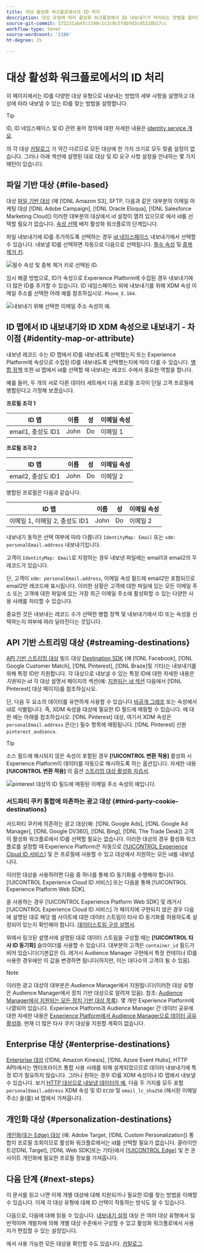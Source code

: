 ```yaml
---
title: 대상 활성화 워크플로에서의 ID 처리
description: 대상 유형에 따라 활성화 워크플로에서 ID 내보내기가 처리되는 방법을 알아봅니다
source-git-commit: 372231ab4fc1148c1c2c0c5fdbfd3cd5328b17cc
workflow-type: tm+mt
source-wordcount: '1186'
ht-degree: 1%

---
```


# 대상 활성화 워크플로에서의 ID 처리

이 페이지에서는 ID를 다양한 대상 유형으로 내보내는 방법의 세부 사항을 설명하고 대상에 따라 내보낼 수 있는 ID를 찾는 방법을 설명합니다.

>[!TIP]
>
> ID, ID 네임스페이스 및 ID 관련 용어 정의에 대한 자세한 내용은 [identity service 개요](/help/identity-service/home.md).

의 각 대상 [카탈로그](/help/destinations/catalog/overview.md) 가 약간 다르므로 모든 대상에 한 가지 크기로 모두 맞춤 설정이 없습니다. 그러나 아래 섹션에 설명된 대로 대상 및 ID 요구 사항 설정을 안내하는 몇 가지 패턴이 있습니다.

## 파일 기반 대상 {#file-based}

대상 [파일 기반 대상](/help/destinations/destination-types.md#file-based) (예 [!DNL Amazon S3], SFTP, 다음과 같은 대부분의 이메일 마케팅 대상 [!DNL Adobe Campaign], [!DNL Oracle Eloqua], [!DNL Salesforce Marketing Cloud]) 이러한 대부분의 대상에서 id 설정이 열려 있으므로 에서 id를 선택할 필요가 없습니다. [속성 선택](/help/destinations/ui/activate-batch-profile-destinations.md#select-attributes) 배치 활성화 워크플로의 단계입니다.

파일 내보내기에 ID를 추가하도록 선택하는 경우 [id 네임스페이스](/help/identity-service/ui/identity-graph-viewer.md#access-identity-graph-viewer) 내보내기에서 선택할 수 있습니다. 내보낼 ID를 선택하면 자동으로 다음으로 선택됩니다. [필수 속성](/help/destinations/ui/activate-batch-profile-destinations.md#mandatory-attributes) 및 [중복 제거 키](/help/destinations/ui/activate-batch-profile-destinations.md#deduplication-keys).

![필수 속성 및 중복 제거 키로 선택된 ID.](/help/destinations/assets/how-destinations-work/selected-identity.png)

임시 해결 방법으로, ID가 속성으로 Experience Platform에 수집된 경우 내보내기에 더 많은 ID를 추가할 수 있습니다. ID 네임스페이스 외에 내보내기를 위해 XDM 속성 이메일 주소를 선택한 아래 예를 참조하십시오. `Phone_E.164`.

![내보내기 위해 선택한 이메일 주소 속성의 예.](/help/destinations/assets/how-destinations-work/email-selected.png)

## ID 맵에서 ID 내보내기와 ID XDM 속성으로 내보내기 - 차이점 {#identity-map-or-attribute}

내보낸 레코드 수는 ID 맵에서 ID를 내보내도록 선택했는지 또는 Experience Platform에 속성으로 수집된 ID를 내보내도록 선택했는지에 따라 다를 수 있습니다. [병합 정책](/help/profile/merge-policies/overview.md) 또한 id 맵에서 id를 선택할 때 내보내는 레코드 수에서 중요한 역할을 합니다.

예를 들어, 두 개의 서로 다른 데이터 세트에서 다음 프로필 조각이 단일 고객 프로필에 병합된다고 가정해 보겠습니다.

**프로필 조각 1**

| ID 맵 | 이름 | 성 | 이메일 속성 |
|---------|----------|---------|--------|
| email1, 충성도 ID1 | John | Do | 이메일 1 |


**프로필 조각 2**

| ID 맵 | 이름 | 성 | 이메일 속성 |
|---------|----------|---------|--------|
| email2, 충성도 ID1 | John | Do | 이메일 2 |

병합된 프로필은 다음과 같습니다.

| ID 맵 | 이름 | 성 | 이메일 속성 |
|---------|----------|---------|--------|
| 이메일 1, 이메일 2, 충성도 ID1 | John | Do | 이메일 2 |

내보내기 동작은 선택 여부에 따라 다릅니다 `IdentityMap: Email` 또는 `xdm: personalEmail.address` 내보내기입니다.

고객이 `IdentityMap: Email`로 지정하는 경우 내보낸 파일에는 email1과 email2의 두 레코드가 있습니다.

단, 고객이 `xdm: personalEmail.address`, 이메일 속성 필드에 email2만 포함되므로 email2만 레코드에 표시됩니다. 이러한 상황은 고객에 대한 파일에 있는 모든 이메일 주소 또는 고객에 대한 파일에 있는 가장 최근 이메일 주소에 활성화할 수 있는 다양한 사용 사례를 처리할 수 있습니다.

중요한 것은 내보내는 레코드 수가 선택한 병합 정책 및 내보내기에서 ID 또는 속성을 선택하는지 여부에 따라 달라진다는 것입니다.

## API 기반 스트리밍 대상 {#streaming-destinations}

[API 기반 스트리밍 대상](/help/destinations/destination-types.md#streaming-destination) 빌드 대상 [Destination SDK](/help/destinations/destination-sdk/overview.md) (예 [!DNL Facebook], [!DNL Google Customer Match], [!DNL Pinterest], [!DNL Braze]및 기타)는 내보내기를 위해 특정 ID만 지원합니다. 각 대상으로 내보낼 수 있는 특정 ID에 대한 자세한 내용은 *지원되는 id* 각 대상 설명서 페이지의 섹션(예: [지원되는 id 섹션](/help/destinations/catalog/advertising/pinterest.md) 다음에서 [!DNL Pinterest] 대상 페이지)를 참조하십시오.

단, 다음 두 요소의 데이터를 유연하게 사용할 수 있습니다 [비공개 그래프](/help/profile/merge-policies/overview.md#id-stitching) 또는 속성에서 id로 식별됩니다. 즉, XDM 속성을 대상에 필요한 ID 필드에 매핑할 수 있습니다. 에 대한 예는 아래를 참조하십시오. [!DNL Pinterest] 대상, 여기서 XDM 속성은 `personalEmail.address` 은(는) 필수 항목에 매핑됩니다. [!DNL Pinterest] 신원 `pinterest_audience`.

>[!TIP]
>
>소스 필드에 해시되지 않은 속성이 포함된 경우 **[!UICONTROL 변환 적용]** 활성화 시 Experience Platform이 데이터를 자동으로 해시하도록 하는 옵션입니다. 자세한 내용 **[!UICONTROL 변환 적용]** 의 옵션 [스트리밍 대상 활성화 자습서](/help/destinations/ui/activate-segment-streaming-destinations.md#apply-transformation).

![pinterest 대상의 ID 필드에 매핑된 이메일 주소 속성의 예입니다.](/help/destinations/assets/how-destinations-work/email-mapped-to-identity.png)

### 서드파티 쿠키 통합에 의존하는 광고 대상 {#third-party-cookie-destinations}

서드파티 쿠키에 의존하는 광고 대상(예: [!DNL Google Ads], [!DNL Google Ad Manager], [!DNL Google DV360], [!DNL Bing], [!DNL The Trade Desk]) 고객이 활성화 워크플로에서 ID를 선택할 필요는 없습니다. 이러한 대상의 경우 활성화 워크플로를 설정할 때 Experience Platform은 자동으로 [[!UICONTROL Experience Cloud ID 서비스]](https://experienceleague.adobe.com/docs/id-service/using/intro/overview.html?lang=en) 및 은 프로필에 사용할 수 있고 대상에서 지원하는 모든 id를 내보냅니다.

이러한 대상을 사용하려면 다음 중 하나를 통해 ID 동기화를 수행해야 합니다. [!UICONTROL Experience Cloud ID 서비스] 또는 다음을 통해 [!UICONTROL Experience Platform Web SDK].

을 사용하는 경우 [!UICONTROL Experience Platform Web SDK] 및 레거시 [!UICONTROL Experience Cloud ID 서비스] 가 페이지에 구현되지 않은 경우 다음에 설명된 대로 해당 웹 사이트에 대한 데이터 스트림이 타사 ID 동기화를 허용하도록 설정되어 있는지 확인해야 합니다. [데이터스트림 구성 설명서](/help/edge/datastreams/configure.md#create).

위에서 링크된 설명서에 설명된 대로 데이터 스트림을 구성할 때는 **[!UICONTROL 타사 ID 동기화]** 슬라이더를 사용할 수 있습니다. 대부분의 고객은 `container_id` 필드가 비어 있습니다(기본값은 0). 레거시 Audience Manager 구현에서 특정 컨테이너 ID를 사용한 경우에만 이 값을 변경하면 됩니다(하지만, 이는 대다수의 고객이 될 수 있음).

>[!NOTE]
>
>이러한 광고 대상의 대부분은 Audience Manager에서 지원됩니다(이러한 대상 유형은 Audience Manager에서 장치 기반 대상으로 알려져 있음). 참조: [Audience Manager에서 지원되는 모든 장치 기반 대상 목록](https://experienceleague.adobe.com/docs/audience-manager/user-guide/features/destinations/device-based/device-based-destinations-list.html?lang=en)). 몇 개만 Experience Platform에 나열되어 있습니다. Experience Platform과 Audience Manager 간 데이터 공유에 대한 자세한 내용은 [Experience Platform에서 Audience Manager으로 데이터 공유 활성화](https://experienceleague.adobe.com/docs/audience-manager/user-guide/implementation-integration-guides/integration-experience-platform/aam-aep-audience-sharing.html?lang=en#enable-aep-to-aam-data). 현재 더 많은 타사 쿠키 대상을 지원할 계획이 없습니다.

## Enterprise 대상 {#enterprise-destinations}

[Enterprise 대상](/help/destinations/destination-types.md#streaming-profile-export) ([!DNL Amazon Kinesis], [!DNL Azure Event Hubs], HTTP API)에서는 엔터프라이즈 통합 사용 사례를 위해 설계되었으므로 데이터 내보내기에 특정 ID가 필요하지 않습니다. 그러나 원하는 경우 ID를 XDM 속성이나 ID 맵에서 내보낼 수 있습니다. 보기 [HTTP 대상으로 내보낸 데이터의 예](/help/destinations/catalog/streaming/http-destination.md#exported-data), 다음 두 가지를 모두 포함 `personalEmail.address` XDM 속성 및 ID `ECID` 및 `email_lc_sha256` (해시된 이메일 주소) 을(를) id 맵에서 가져옵니다.

## 개인화 대상 {#personalization-destinations}

[개인화(또는 Edge) 대상](/help/destinations/destination-types.md#edge-personalization-destinations) (예: Adobe Target, [!DNL Custom Personalization]) 통합이 프로필 조회이므로 활성화 워크플로에서는 id를 선택할 필요가 없습니다. 클라이언트([!DNL Target], [!DNL Web SDK]또는 기타)에서 [[!UICONTROL Edge]](/help/collection/home.md#edge) 및 은 온사이트 개인화에 필요한 프로필 정보를 가져옵니다.

<!--
![Table with all supported identities](/help/destinations/assets/how-destinations-work/identities-table.png)

-->

## 다음 단계 {#next-steps}

이 문서를 읽고 나면 이제 개별 대상에 대해 지원되거나 필요한 ID를 찾는 방법을 이해할 수 있습니다. 이제 각 대상 유형에 대해 ID 선택이 작동하는 방식도 알 수 있습니다.

다음으로, 다음에 대해 읽을 수 있습니다. [내보내기 설정](/help/destinations/how-destinations-work/destinations-configurations.md) 대상 은 여러 대상 유형에서 일반적이며 개발자에 의해 개별 대상 수준에서 구성할 수 있고 활성화 워크플로에서 사용자가 편집할 수 있는 설정입니다.

에서 사용 가능한 모든 대상을 확인할 수도 있습니다. [카탈로그](/help/destinations/catalog/overview.md).
